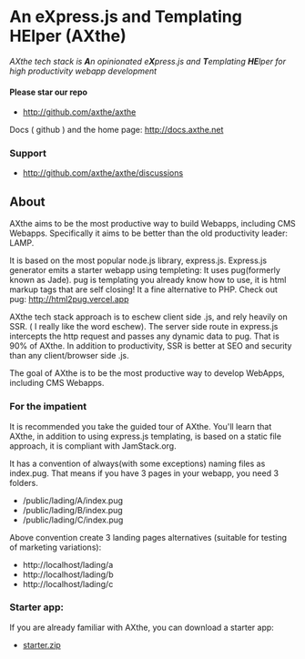 
# An eXpress.js and Templating HElper (AXthe)
<i>AXthe tech stack is <b>A</b>n opinionated e<b>X</b>press.js and <b>T</b>emplating <b>HE</b>lper for high productivity webapp development</i>

#### Please star our repo
- http://github.com/axthe/axthe

Docs ( github ) and the home page: http://docs.axthe.net

### Support
- http://github.com/axthe/axthe/discussions


## About
AXthe aims to be the most productive way to build Webapps, including CMS Webapps. Specifically it aims to be better than the old productivity leader: LAMP.
 
It is based on the most popular node.js library, express.js. Express.js generator emits a starter webapp using templeting: It uses pug(formerly known as Jade). pug is templating you already know how to use, it is html markup tags that are self closing! It a fine alternative to PHP.
Check out pug: http://html2pug.vercel.app
 
AXthe tech stack approach is to eschew client side .js, and rely heavily on SSR. ( I really like the word eschew). The server side route in express.js intercepts the http request and passes any dynamic data to pug. That is 90% of AXthe. In addition to productivity, SSR is better at SEO and security than any client/browser side .js.
 
The goal of AXthe is to be the most productive way to develop WebApps, including CMS Webapps.


### For the impatient
It is recommended you take the guided tour of AXthe. You'll learn that AXthe, in addition to using express.js templating, is based on a static file approach, it is compliant with JamStack.org.
 
It has a convention of always(with some exceptions) naming files as index.pug. That means if you have 3 pages in your webapp, you need 3 folders.
- /public/lading/A/index.pug
- /public/lading/B/index.pug
- /public/lading/C/index.pug
 
Above convention create 3 landing pages alternatives (suitable for testing of marketing variations):
- http://localhost/lading/a
- http://localhost/lading/b
- http://localhost/lading/c

### Starter app:
If you are already familiar with AXthe, you can download a starter app:
- <a href="starter.zip">starter.zip</a>
